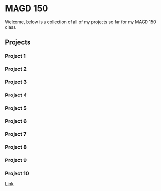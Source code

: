 # MAGD 150

Welcome, below is a collection of all of my projects so far for my MAGD 150 class.

## Projects

### Project 1

### Project 2

### Project 3

### Project 4

### Project 5

### Project 6

### Project 7

### Project 8

### Project 9

### Project 10

[Link](url)


